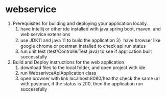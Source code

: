# webservice
1. Prerequisites for building and deploying your application locally. 
   1) have intellij or other ide installed with java spring boot, maven, and web service extensions
   2) use JDK11 and java 11 to build the application 
   3）have browser like google chrome or postman installed to check api run status 
   4) run unit test (test/ControllerTest.java) to see if application built successfully
2. Build and Deploy instructions for the web application. 
   1) download files to the local folder, and open project with ide
   2) run WebserivceApiApplication class 
   3) open browser with link localhost:8080/healthz check the same url with postman, if the status is 200, then the application run successfully